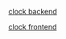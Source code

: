 [clock backend](https://stackblitz.com/edit/stackblitz-starters-iyvvxhbk?description=HTML/CSS/JS%20Starter&file=script.js,styles.css,index.html,time.js&terminalHeight=10&title=Static%20Starter)

[clock frontend](https://stackblitzstartersiyvvxhbk-a1eu--8080--96435430.local-credentialless.webcontainer.io/)
